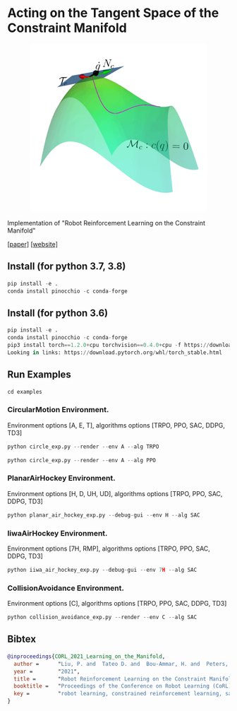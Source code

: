# Acting on the Tangent Space of the Constraint Manifold
<p align="center">
<img src=https://github.com/PuzeLiu/rl_on_manifold/blob/master/fig/manifold.gif width="400">
</p>
Implementation of "Robot Reinforcement Learning on the Constraint Manifold"

[[paper]](https://www.ias.informatik.tu-darmstadt.de/uploads/Team/PuzeLiu/CORL_2021_Learning_on_the_Manifold.pdf)
[[website]](https://sites.google.com/view/robot-air-hockey/atacom)

## Install (for python 3.7, 3.8)
```python
pip install -e .
conda install pinocchio -c conda-forge
```

## Install (for python 3.6)
```python
pip install -e .
conda install pinocchio -c conda-forge
pip3 install torch==1.2.0+cpu torchvision==0.4.0+cpu -f https://download.pytorch.org/whl/torch_stable.html
Looking in links: https://download.pytorch.org/whl/torch_stable.html
```


## Run Examples
```python
cd examples
```
### CircularMotion Environment. 
Environment options [A, E, T], algorithms options [TRPO, PPO, SAC, DDPG, TD3]
```python
python circle_exp.py --render --env A --alg TRPO
```

```python
python circle_exp.py --render --env A --alg PPO
```

### PlanarAirHockey Environment. 
Environment options [H, D, UH, UD], algorithms options [TRPO, PPO, SAC, DDPG, TD3]
```python
python planar_air_hockey_exp.py --debug-gui --env H --alg SAC
```

### IiwaAirHockey Environment. 
Environment options [7H, RMP], algorithms options [TRPO, PPO, SAC, DDPG, TD3]
```python
python iiwa_air_hockey_exp.py --debug-gui --env 7H --alg SAC
```

### CollisionAvoidance Environment. 
Environment options [C], algorithms options [TRPO, PPO, SAC, DDPG, TD3]
```python
python collision_avoidance_exp.py --render --env C --alg SAC
```


## Bibtex
```bibtex
@inproceedings{CORL_2021_Learning_on_the_Manifold,
  author =      "Liu, P. and  Tateo D. and  Bou-Ammar, H. and  Peters, J.",
  year =        "2021",
  title =       "Robot Reinforcement Learning on the Constraint Manifold",
  booktitle =   "Proceedings of the Conference on Robot Learning (CoRL)",
  key =	        "robot learning, constrained reinforcement learning, safe exploration",
}
```
